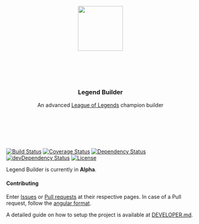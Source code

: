 <p align="center" style="margin-bottom: 100px;">
  <a href="http://gulpjs.com">
    <img height="120" src="https://cdn.rawgit.com/SteveVanOpstal/LegendBuilder/master/src/assets/images/logo.svg">
  </a>
  <h3 align="center">Legend Builder</h3>
  <p align="center">An advanced <a href="http://www.leagueoflegends.com/">League of Legends</a> champion builder</p>
  <p>&nbsp;</p>
  <p>&nbsp;</p>
  <p>&nbsp;</p>
</p>

[![Build Status](https://travis-ci.org/SteveVanOpstal/LegendBuilder.svg?branch=master)](https://travis-ci.org/SteveVanOpstal/LegendBuilder)
[![Coverage Status](https://coveralls.io/repos/github/SteveVanOpstal/LegendBuilder/badge.svg)](https://coveralls.io/github/SteveVanOpstal/LegendBuilder)
[![Dependency Status](https://img.shields.io/david/SteveVanOpstal/LegendBuilder.svg)](https://david-dm.org/SteveVanOpstal/LegendBuilder) [![devDependency Status](https://img.shields.io/david/dev/SteveVanOpstal/LegendBuilder.svg)](https://david-dm.org/SteveVanOpstal/LegendBuilder#info=devDependencies)
[![License](https://img.shields.io/github/license/SteveVanOpstal/LegendBuilder.svg)](https://github.com/SteveVanOpstal/LegendBuilder/blob/master/LICENSE)


Legend Builder is currently in **Alpha**.

#### Contributing

Enter [Issues](https://github.com/SteveVanOpstal/LegendBuilder/pulls) or [Pull requests](https://github.com/SteveVanOpstal/LegendBuilder/pulls) at their respective pages.
In case of a Pull request, follow the [angular format](https://github.com/angular/angular/blob/master/CONTRIBUTING.md#-commit-message-guidelines).

A detailed guide on how to setup the project is available at [DEVELOPER.md](https://github.com/SteveVanOpstal/LegendBuilder/blob/master/DEVELOPER.md).
